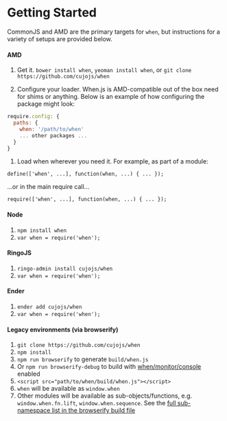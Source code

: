 Getting Started
===============

CommonJS and AMD are the primary targets for `when`, but instructions for a variety of setups are provided below.

#### AMD

1. Get it. `bower install when`, `yeoman install when`, or `git clone https://github.com/cujojs/when`

1. Configure your loader. When.js is AMD-compatible out of the box need for shims or anything. Below is an example of how configuring the package might look:

  ```js
  require.config: {
    paths: {
      when: '/path/to/when'
      ... other packages ...
    }
  }
  ```

1. Load when wherever you need it. For example, as part of a module:

  ```
  define(['when', ...], function(when, ...) { ... });
  ```

  ...or in the main require call...

  ```
  require(['when', ...], function(when, ...) { ... });
  ```

#### Node

1. `npm install when`
1. `var when = require('when');`

#### RingoJS

1. `ringo-admin install cujojs/when`
1. `var when = require('when');`

#### Ender

1. `ender add cujojs/when`
2. `var when = require('when');`

#### Legacy environments (via browserify)

1. `git clone https://github.com/cujojs/when`
1. `npm install`
1. `npm run browserify` to generate `build/when.js`
  1. Or `npm run browserify-debug` to build with [when/monitor/console](docs/api.md#debugging-promises) enabled
1. `<script src="path/to/when/build/when.js"></script>`
  1. `when` will be available as `window.when`
  1. Other modules will be available as sub-objects/functions, e.g. `window.when.fn.lift`, `window.when.sequence`.  See the [full sub-namespace list in the browserify build file](build/when.browserify.js)
